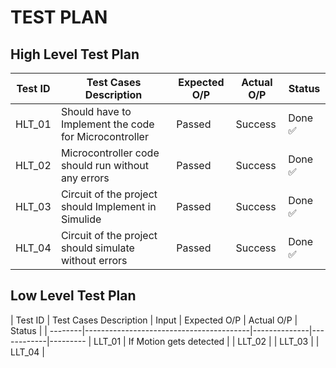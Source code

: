 # TEST PLAN
## High Level Test Plan
| Test ID |           Test Cases Description          |  Expected O/P | Actual O/P | Status|
|---------|-------------------------------------------|---------------|------------|--------
| HLT_01  | Should have to Implement the code for Microcontroller| Passed | Success | Done ✅
| HLT_02  | Microcontroller code should run without any errors| Passed | Success | Done ✅
| HLT_03  | Circuit of the project should Implement in Simulide| Passed | Success | Done ✅
| HLT_04  | Circuit of the project should simulate without errors| Passed | Success | Done ✅

## Low Level Test Plan
| Test ID |            Test Cases Description       | Input        | Expected O/P | Actual O/P | Status |
| --------|-----------------------------------------|--------------|------------|---------
| LLT_01  | If Motion gets detected                  |
| LLT_02  |
| LLT_03  | 
| LLT_04  | 

